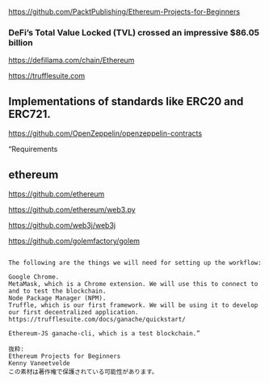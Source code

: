 https://github.com/PacktPublishing/Ethereum-Projects-for-Beginners

### DeFi’s Total Value Locked (TVL) crossed an impressive $86.05 billion 
https://defillama.com/chain/Ethereum

https://trufflesuite.com

## Implementations of standards like ERC20 and ERC721.
https://github.com/OpenZeppelin/openzeppelin-contracts

“Requirements
  
  ## ethereum
  https://github.com/ethereum
  
  https://github.com/ethereum/web3.py
  
  https://github.com/web3j/web3j
            
  https://github.com/golemfactory/golem
  
 ```           
                
The following are the things we will need for setting up the workflow:

Google Chrome.
MetaMask, which is a Chrome extension. We will use this to connect to and to test the blockchain.
Node Package Manager (NPM).
Truffle, which is our first framework. We will be using it to develop our first decentralized application.
https://trufflesuite.com/docs/ganache/quickstart/

Ethereum-JS ganache-cli, which is a test blockchain.”

抜粋:
Ethereum Projects for Beginners
Kenny Vaneetvelde
この素材は著作権で保護されている可能性があります。
```

